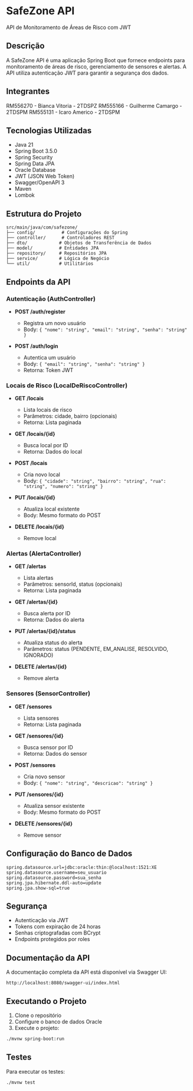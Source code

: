 # SafeZone API

API de Monitoramento de Áreas de Risco com JWT

## Descrição

A SafeZone API é uma aplicação Spring Boot que fornece endpoints para monitoramento de áreas de risco, gerenciamento de sensores e alertas. A API utiliza autenticação JWT para garantir a segurança dos dados.

## Integrantes
RM556270 - Bianca Vitoria - 2TDSPZ
RM555166 - Guilherme Camargo - 2TDSPM
RM555131 - Icaro Americo - 2TDSPM

## Tecnologias Utilizadas

- Java 21
- Spring Boot 3.5.0
- Spring Security
- Spring Data JPA
- Oracle Database
- JWT (JSON Web Token)
- Swagger/OpenAPI 3
- Maven
- Lombok

## Estrutura do Projeto

```
src/main/java/com/safezone/
├── config/          # Configurações do Spring
├── controller/      # Controladores REST
├── dto/            # Objetos de Transferência de Dados
├── model/          # Entidades JPA
├── repository/     # Repositórios JPA
├── service/        # Lógica de Negócio
└── util/           # Utilitários
```

## Endpoints da API

### Autenticação (AuthController)

- **POST /auth/register**
  - Registra um novo usuário
  - Body: `{ "nome": "string", "email": "string", "senha": "string" }`

- **POST /auth/login**
  - Autentica um usuário
  - Body: `{ "email": "string", "senha": "string" }`
  - Retorna: Token JWT

### Locais de Risco (LocalDeRiscoController)

- **GET /locais**
  - Lista locais de risco
  - Parâmetros: cidade, bairro (opcionais)
  - Retorna: Lista paginada

- **GET /locais/{id}**
  - Busca local por ID
  - Retorna: Dados do local

- **POST /locais**
  - Cria novo local
  - Body: `{ "cidade": "string", "bairro": "string", "rua": "string", "numero": "string" }`

- **PUT /locais/{id}**
  - Atualiza local existente
  - Body: Mesmo formato do POST

- **DELETE /locais/{id}**
  - Remove local

### Alertas (AlertaController)

- **GET /alertas**
  - Lista alertas
  - Parâmetros: sensorId, status (opcionais)
  - Retorna: Lista paginada

- **GET /alertas/{id}**
  - Busca alerta por ID
  - Retorna: Dados do alerta

- **PUT /alertas/{id}/status**
  - Atualiza status do alerta
  - Parâmetros: status (PENDENTE, EM_ANALISE, RESOLVIDO, IGNORADO)

- **DELETE /alertas/{id}**
  - Remove alerta

### Sensores (SensorController)

- **GET /sensores**
  - Lista sensores
  - Retorna: Lista paginada

- **GET /sensores/{id}**
  - Busca sensor por ID
  - Retorna: Dados do sensor

- **POST /sensores**
  - Cria novo sensor
  - Body: `{ "nome": "string", "descricao": "string" }`

- **PUT /sensores/{id}**
  - Atualiza sensor existente
  - Body: Mesmo formato do POST

- **DELETE /sensores/{id}**
  - Remove sensor

## Configuração do Banco de Dados

```properties
spring.datasource.url=jdbc:oracle:thin:@localhost:1521:XE
spring.datasource.username=seu_usuario
spring.datasource.password=sua_senha
spring.jpa.hibernate.ddl-auto=update
spring.jpa.show-sql=true
```

## Segurança

- Autenticação via JWT
- Tokens com expiração de 24 horas
- Senhas criptografadas com BCrypt
- Endpoints protegidos por roles

## Documentação da API

A documentação completa da API está disponível via Swagger UI:
```
http://localhost:8080/swagger-ui/index.html
```

## Executando o Projeto

1. Clone o repositório
2. Configure o banco de dados Oracle
3. Execute o projeto:
```bash
./mvnw spring-boot:run
```

## Testes

Para executar os testes:
```bash
./mvnw test
```
